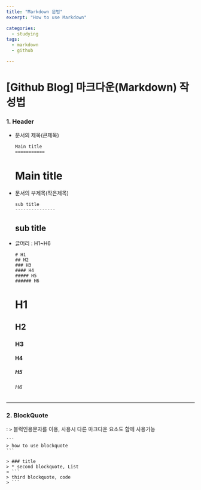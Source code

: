 ```yaml
---
title: "Markdown 문법"
excerpt: "How to use Markdown"

categories:
  - studying
tags:
  - markdown
  - github

---
```


[Github Blog] 마크다운(Markdown) 작성법
===================================

### 1. Header

* 문서의 제목(큰제목)
  
  ```
  Main title
  ===========
  ```
  
  Main title
  ============
  
* 문서의 부제목(작은제목)
  
   ```
   sub title
   ---------------
   ```
   
   sub title
   ------------
   
* 글머리 : H1~H6

  ```
  # H1
  ## H2
  ### H3
  #### H4
  ##### H5
  ###### H6
  ```
  
  # H1
  ## H2
  ### H3
  #### H4
  ##### H5
  ###### H6  
   
 ---
 
 
 ### 2. BlockQuote
  : `>`  블럭인용문자를 이용, 사용시 다른 마크다운 요소도 함께 사용가능
  
    ```
    > how to use blockquote
    ```
    
    > ### title
    > * second blockquote, List
    > ```
    > third blockquote, code
    > ```
    
  
  











